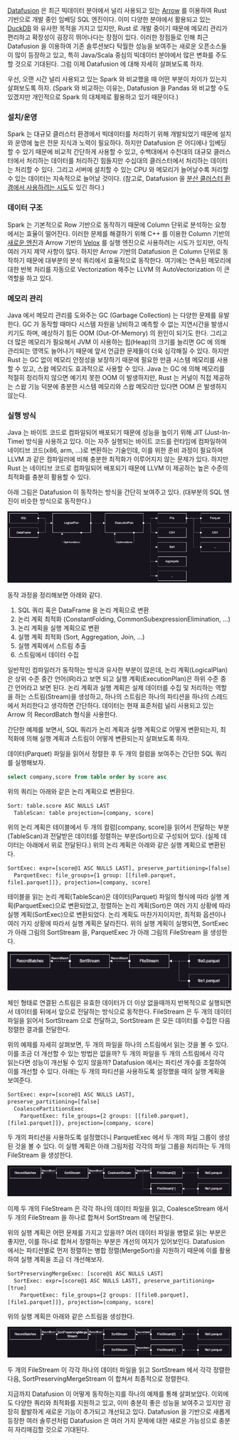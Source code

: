 [Datafusion](https://github.com/apache/datafusion) 은 최근 빅데이터 분야에서 널리 사용되고 있는 [Arrow](https://arrow.apache.org/) 를 이용하여 Rust 기반으로 개발 중인 임베딩 SQL 엔진이다. 이미 다양한 분야에서 활용되고 있는 [DuckDB](https://github.com/duckdb/duckdb) 와 유사한 목적을 가지고 있지만, Rust 로 개발 중이기 때문에 메모리 관리가 편리하고 확장성이 굉장히 뛰어나다는 장점이 있다. 이러한 장점들로 인해 최근 Datafusion 을 이용하여 기존 솔루션보다 탁월한 성능을 보여주는 새로운 오픈소스들이 많이 등장하고 있고, 특히 Java/Scala 중심의 빅데이터 분야에서 많은 변화를 주도할 것으로 기대된다. 그럼 이제 Datafusion 에 대해 자세히 살펴보도록 하자.

우선, 오랜 시간 널리 사용되고 있는 Spark 와 비교했을 때 어떤 부분이 차이가 있는지 살펴보도록 하자. (Spark 와 비교하는 이유는, Datafusion 을 Pandas 와 비교할 수도 있겠지만 개인적으로 Spark 의 대체제로 활용하고 있기 때문이다.)

### 설치/운영

Spark 는 대규모 클러스터 환경에서 빅데이터를 처리하기 위해 개발되었기 때문에 설치와 운영에 높은 전문 지식과 노력이 필요하다. 하지만 Datafusion 은 어디에나 임베딩할 수 있기 때문에 비교적 간단하게 사용할 수 있고, 수백대에서 수천대의 대규모 클러스터에서 처리하는 데이터를 처리하긴 힘들지만 수십대의 클러스터에서 처리하는 데이터는 처리할 수 있다. 그리고 서버에 설치할 수 있는 CPU 와 메모리가 늘어날수록 처리할 수 있는 데이터는 지속적으로 늘어날 것이다. (참고로, Datafusion 을 [분산 클러스터 환경에서 사용하려는 시도](https://github.com/apache/datafusion-ray)도 있긴 하다.)

### 데이터 구조

Spark 는 기본적으로 Row 기반으로 동작하기 때문에 Column 단위로 분석하는 요청에서는 효율이 떨어진다. 이러한 문제를 해결하기 위해 C++ 를 이용한 Column 기반의 [새로운 엔진](https://www.databricks.com/product/photon)과 Arrow 기반의 [Velox](https://github.com/facebookincubator/velox) 를 실행 엔진으로 사용하려는 시도가 있지만, 아직 여러 가지 제약 사항이 많다. 하지만 Arrow 기반의 Datafusion 은 Column 단위로 동작하기 때문에 대부분의 분석 쿼리에서 효율적으로 동작한다. 여기에는 연속된 메모리에 대한 반복 처리를 자동으로 Vectorization 해주는 LLVM 의 AutoVectorization 이 큰 역할을 하고 있다.

### 메모리 관리

Java 에서 메모리 관리를 도와주는 GC (Garbage Collection) 는 다양한 문제를 유발한다. GC 가 동작할 때마다 시스템 자원을 낭비하고 예측할 수 없는 지연시간을 발생시키기도 하며, 예상하기 힘든 OOM (Out-Of-Memory) 의 원인이 되기도 한다. 그리고 더 많은 메모리가 필요해서 JVM 이 사용하는 힙(Heap)의 크기를 늘리면 GC 에 의해 관리되는 영역도 늘어나기 때문에 앞서 언급한 문제들이 더욱 심각해질 수 있다. 하지만 Rust 는 GC 없이 메모리 안정성을 보장하기 때문에 필요한 만큼 시스템 메모리를 사용할 수 있고, 스왑 메모리도 효과적으로 사용할 수 있다. Java 는 GC 에 의해 메모리를 적절히 정리하지 않으면 예기치 못한 OOM 이 발생하지만, Rust 는 커널이 직접 제공하는 스왑 기능 덕분에 충분한 시스템 메모리와 스왑 메모리만 있다면 OOM 은 발생하지 않는다.

### 실행 방식

Java 는 바이트 코드로 컴파일되어 배포되기 때문에 성능을 높이기 위해 JIT (Just-In-Time) 방식을 사용하고 있다. 이는 자주 실행되는 바이트 코드를 런타임에 컴파일하여 네이티브 코드(x86, arm, ...)로 변환하는 기술인데, 이를 위한 준비 과정이 필요하며 LLVM 과 같은 컴파일러에 비해 충분한 최적화가 이루어지지 않는 문제가 있다. 하지만 Rust 는 네이티브 코드로 컴파일되어 배포되기 때문에 LLVM 이 제공하는 높은 수준의 최적화를 충분히 활용할 수 있다.

아래 그림은 Datafusion 이 동작하는 방식을 간단히 보여주고 있다. (대부분의 SQL 엔진이 비슷한 방식으로 동작한다.)

![overview.png](./overview.png)

동작 과정을 정리해보면 아래와 같다.

1. SQL 쿼리 혹은 DataFrame 을 논리 계획으로 변환
2. 논리 계획 최적화 (ConstantFolding, CommonSubexpressionElimination, ...)
3. 논리 계획을 실행 계획으로 변환
4. 실행 계획 최적화 (Sort, Aggregation, Join, ...)
5. 실행 계획에서 스트림 추출
6. 스트림에서 데이터 수집

일반적인 컴파일러가 동작하는 방식과 유사한 부분이 많은데, 논리 계획(LogicalPlan)은 상위 수준 중간 언어(IR)라고 보면 되고 실행 계획(ExecutionPlan)은 하위 수준 중간 언어라고 보면 된다. 논리 계획과 실행 계획은 실제 데이터를 수집 및 처리하는 역할을 하는 스트림(Stream)을 생성하고, 하나의 스트림은 하나의 파티션을 하나의 스레드에서 처리한다고 생각하면 간단하다. 데이터는 현재 표준처럼 널리 사용되고 있는 Arrow 의 RecordBatch 형식을 사용한다.

간단한 예제를 보면서, SQL 쿼리가 논리 계획과 실행 계획으로 어떻게 변환되는지, 최적화에 의해 실행 계획과 스트림이 어떻게 변환되는지 살펴보도록 하자.

데이터(Parquet) 파일을 읽어서 정렬한 후 두 개의 컬럼을 보여주는 간단한 SQL 쿼리를 실행해보자.

```sql
select company,score from table order by score asc
```

위의 쿼리는 아래와 같은 논리 계획으로 변환된다.

```
Sort: table.score ASC NULLS LAST
  TableScan: table projection=[company, score]
```

위의 논리 계획은 테이블에서 두 개의 컬럼[company, score]을 읽어서 전달하는 부분(TableScan)과 전달받은 데이터를 정렬하는 부분(Sort)으로 구성되어 있다. (실제 데이터는 아래에서 위로 전달된다.) 위의 논리 계획은 아래와 같은 실행 계획으로 변환된다.

```
SortExec: expr=[score@1 ASC NULLS LAST], preserve_partitioning=[false]
  ParquetExec: file_groups={1 group: [[file0.parquet, file1.parquet]]}, projection=[company, score]
```

테이블을 읽는 논리 계획(TableScan)은 데이터(Parquet) 파일의 형식에 따라 실행 계획(ParquetExec)으로 변환되었고, 정렬하는 논리 계획(Sort)은 여러 가지 상황에 따라 실행 계획(SortExec)으로 변환되었다. 논리 계획도 마찬가지이지만, 최적화 옵션이나 여러 가지 상황에 따라서 실행 계획은 달라진다. 위의 실행 계획이 실행되면, SortExec 가 아래 그림의 SortStream 을, ParquetExec 가 아래 그림의 FileStream 을 생성한다.

![streams0.png](./streams0.png)

체인 형태로 연결된 스트림은 유효한 데이터가 더 이상 없을때까지 반복적으로 실행되면서 데이터를 뒤에서 앞으로 전달하는 방식으로 동작한다. FileStream 은 두 개의 데이터 파일을 읽어서 SortStream 으로 전달하고, SortStream 은 모든 데이터를 수집한 다음 정렬한 결과를 전달한다.

위의 예제를 자세히 살펴보면, 두 개의 파일을 하나의 스트림에서 읽는 것을 볼 수 있다. 이를 조금 더 개선할 수 있는 방법은 없을까? 두 개의 파일을 두 개의 스트림에서 각각 읽는다면 성능이 개선될 수 있지 않을까? Datafusion 에서는 파티션 개수를 조절하여 이를 개선할 수 있다. 아래는 두 개의 파티션을 사용하도록 설정했을 때의 실행 계획을 보여준다.

```
SortExec: expr=[score@1 ASC NULLS LAST],
preserve_partitioning=[false]
  CoalescePartitionsExec
    ParquetExec: file_groups={2 groups: [[file0.parquet], [file1.parquet]]}, projection=[company, score]
```

두 개의 파티션을 사용하도록 설정했더니 ParquetExec 에서 두 개의 파일 그룹이 생성된 것을 볼 수 있다. 이 실행 계획은 아래 그림처럼 각각의 파일 그룹을 처리하는 두 개의 FileStream 을 생성한다.

![streams1.png](./streams1.png)

이제 두 개의 FileStream 은 각각 하나의 데이터 파일을 읽고, CoalesceStream 에서 두 개의 FileStream 을 하나로 합쳐서 SortStream 에 전달한다.

위의 실행 계획은 어떤 문제를 가지고 있을까? 여러 데이터 파일을 병렬로 읽는 부분은 좋지만, 이를 하나로 합쳐서 정렬하는 부분은 개선의 여지가 있어보인다. Datafusion 에서는 파티션별로 먼저 정렬하는 병합 정렬(MergeSort)을 지원하기 때문에 이를 활용하여 실행 계획을 조금 더 개선해보자.

```
SortPreservingMergeExec: [score@1 ASC NULLS LAST]
  SortExec: expr=[score@1 ASC NULLS LAST], preserve_partitioning=[true]
    ParquetExec: file_groups={2 groups: [[file0.parquet], [file1.parquet]]}, projection=[company, score]
```

위의 실행 계획은 아래와 같은 스트림을 생성한다.

![streams2.png](./streams2.png)

두 개의 FileStream 이 각각 하나의 데이터 파일을 읽고 SortStream 에서 각각 정렬한 다음, SortPreservingMergeStream 이 합쳐서 최종적으로 정렬한다.

지금까지 Datafusion 이 어떻게 동작하는지를 하나의 예제를 통해 살펴보았다. 이외에도 다양한 쿼리와 최적화를 지원하고 있고, 이미 충분히 좋은 성능을 보여주고 있지만 굉장히 활발하게 새로운 기능이 추가되고 개선되고 있다. Datafusion 을 기반으로 새롭게 등장한 여러 솔루션처럼 Datafusion 은 여러 가지 문제에 대한 새로운 가능성으로 충분히 자리매김할 것으로 기대된다.
